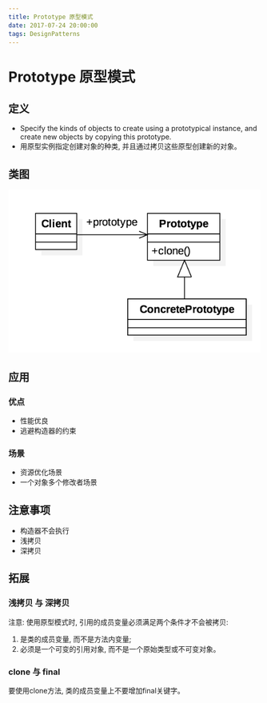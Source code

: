 ```yaml
---
title: Prototype 原型模式
date: 2017-07-24 20:00:00
tags: DesignPatterns
---
```


# Prototype 原型模式

## 定义

- Specify the kinds of objects to create using a prototypical instance, and create new objects by copying this prototype.
- 用原型实例指定创建对象的种类, 并且通过拷贝这些原型创建新的对象。

## 类图

![](https://github.com/JingweiWang/DesignPatterns/blob/master/src/io/github/jingweiwang/DesignPatterns/prototype/Prototype.png?raw=true)

## 应用

### 优点 

- 性能优良
- 逃避构造器的约束

### 场景

- 资源优化场景
- 一个对象多个修改者场景

## 注意事项

- 构造器不会执行
- 浅拷贝
- 深拷贝

## 拓展

### 浅拷贝 与 深拷贝

注意: 使用原型模式时, 引用的成员变量必须满足两个条件才不会被拷贝: 

1. 是类的成员变量, 而不是方法内变量;
2. 必须是一个可变的引用对象, 而不是一个原始类型或不可变对象。

### clone 与 final

要使用clone方法, 类的成员变量上不要增加final关键字。